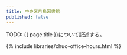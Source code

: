 ```yaml
---
title: 中央区月島図書館
published: false
---
```


TODO: {{ page.title }}について記述する。

{% include libraries/chuo-office-hours.html %}
